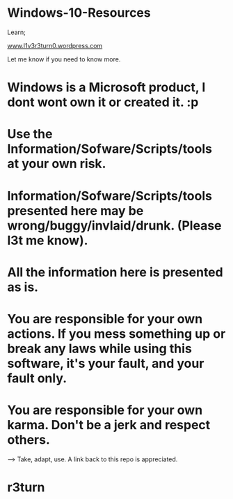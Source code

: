 # Windows-10-Resources
Learn;

www.l1v3r3turn0.wordpress.com

Let me know if you need to know more.

# Windows is a Microsoft product, I dont wont own it or created it. :p
# Use the  Information/Sofware/Scripts/tools at your own risk.
# Information/Sofware/Scripts/tools presented here may be wrong/buggy/invlaid/drunk. (Please l3t me know).
# All the information here is presented as is.
# You are responsible for your own actions. If you mess something up or break any laws while using this software, it's your fault, and your fault only.
# You are responsible for your own karma. Don't be a jerk and respect others.

--> Take, adapt, use. A link back to this repo is appreciated.

# r3turn
